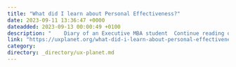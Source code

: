 ```yaml
---
title: "What did I learn about Personal Effectiveness?"
date: 2023-09-11 13:36:47 +0000
dateadded: 2023-09-13 00:00:49 +0100
description: "    Diary of an Executive MBA student  Continue reading on UX Planet »  "
link: "https://uxplanet.org/what-did-i-learn-about-personal-effectiveness-44a87643d9a?source=rss----819cc2aaeee0---4"
category:
directory: _directory/ux-planet.md
---
```

